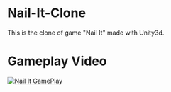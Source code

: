 # Nail-It-Clone
This is the clone of game "Nail It" made with Unity3d.

# Gameplay Video
[![Nail It GamePlay](http://img.youtube.com/vi/C4kWrSyPZjM/0.jpg)](http://www.youtube.com/watch?v=C4kWrSyPZjM "Nail It Gameplay")
